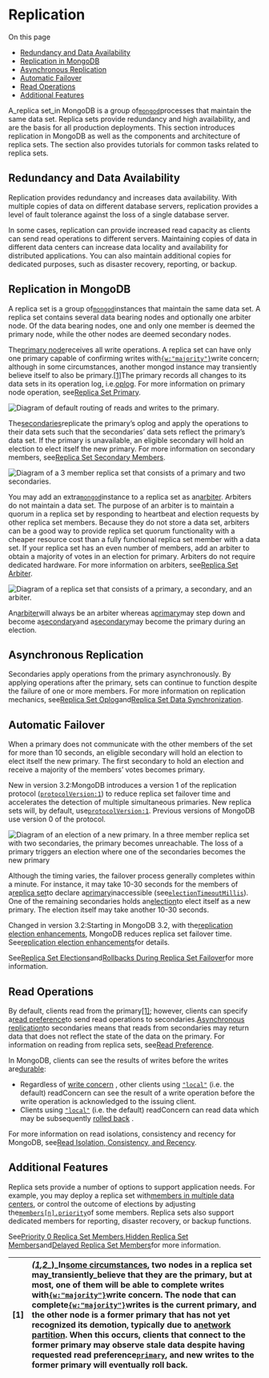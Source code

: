 # Replication

On this page

* [Redundancy and Data Availability](https://docs.mongodb.com/manual/replication/#redundancy-and-data-availability)
* [Replication in MongoDB](https://docs.mongodb.com/manual/replication/#replication-in-mongodb)
* [Asynchronous Replication](https://docs.mongodb.com/manual/replication/#asynchronous-replication)
* [Automatic Failover](https://docs.mongodb.com/manual/replication/#automatic-failover)
* [Read Operations](https://docs.mongodb.com/manual/replication/#read-operations)
* [Additional Features](https://docs.mongodb.com/manual/replication/#additional-features)

A_replica set_in MongoDB is a group of[`mongod`](https://docs.mongodb.com/manual/reference/program/mongod/#bin.mongod)processes that maintain the same data set. Replica sets provide redundancy and high availability, and are the basis for all production deployments. This section introduces replication in MongoDB as well as the components and architecture of replica sets. The section also provides tutorials for common tasks related to replica sets.

## Redundancy and Data Availability

Replication provides redundancy and increases data availability. With multiple copies of data on different database servers, replication provides a level of fault tolerance against the loss of a single database server.

In some cases, replication can provide increased read capacity as clients can send read operations to different servers. Maintaining copies of data in different data centers can increase data locality and availability for distributed applications. You can also maintain additional copies for dedicated purposes, such as disaster recovery, reporting, or backup.

## Replication in MongoDB

A replica set is a group of[`mongod`](https://docs.mongodb.com/manual/reference/program/mongod/#bin.mongod)instances that maintain the same data set. A replica set contains several data bearing nodes and optionally one arbiter node. Of the data bearing nodes, one and only one member is deemed the primary node, while the other nodes are deemed secondary nodes.

The[primary node](https://docs.mongodb.com/manual/core/replica-set-primary/)receives all write operations. A replica set can have only one primary capable of confirming writes with[`{w:"majority"}`](https://docs.mongodb.com/manual/reference/write-concern/#writeconcern."majority")write concern; although in some circumstances, another mongod instance may transiently believe itself to also be primary.[\[1\]](https://docs.mongodb.com/manual/replication/#edge-cases-2-primaries)The primary records all changes to its data sets in its operation log, i.e.[oplog](https://docs.mongodb.com/manual/core/replica-set-oplog/). For more information on primary node operation, see[Replica Set Primary](https://docs.mongodb.com/manual/core/replica-set-primary/).

![](https://docs.mongodb.com/manual/_images/replica-set-read-write-operations-primary.bakedsvg.svg "Diagram of default routing of reads and writes to the primary.")

The[secondaries](https://docs.mongodb.com/manual/core/replica-set-secondary/)replicate the primary’s oplog and apply the operations to their data sets such that the secondaries’ data sets reflect the primary’s data set. If the primary is unavailable, an eligible secondary will hold an election to elect itself the new primary. For more information on secondary members, see[Replica Set Secondary Members](https://docs.mongodb.com/manual/core/replica-set-secondary/).

![](https://docs.mongodb.com/manual/_images/replica-set-primary-with-two-secondaries.bakedsvg.svg "Diagram of a 3 member replica set that consists of a primary and two secondaries.")

You may add an extra[`mongod`](https://docs.mongodb.com/manual/reference/program/mongod/#bin.mongod)instance to a replica set as an[arbiter](https://docs.mongodb.com/manual/core/replica-set-arbiter/). Arbiters do not maintain a data set. The purpose of an arbiter is to maintain a quorum in a replica set by responding to heartbeat and election requests by other replica set members. Because they do not store a data set, arbiters can be a good way to provide replica set quorum functionality with a cheaper resource cost than a fully functional replica set member with a data set. If your replica set has an even number of members, add an arbiter to obtain a majority of votes in an election for primary. Arbiters do not require dedicated hardware. For more information on arbiters, see[Replica Set Arbiter](https://docs.mongodb.com/manual/core/replica-set-arbiter/).

![](https://docs.mongodb.com/manual/_images/replica-set-primary-with-secondary-and-arbiter.bakedsvg.svg "Diagram of a replica set that consists of a primary, a secondary, and an arbiter.")

An[arbiter](https://docs.mongodb.com/manual/core/replica-set-arbiter/)will always be an arbiter whereas a[primary](https://docs.mongodb.com/manual/core/replica-set-primary/)may step down and become a[secondary](https://docs.mongodb.com/manual/core/replica-set-secondary/)and a[secondary](https://docs.mongodb.com/manual/core/replica-set-secondary/)may become the primary during an election.

## Asynchronous Replication

Secondaries apply operations from the primary asynchronously. By applying operations after the primary, sets can continue to function despite the failure of one or more members. For more information on replication mechanics, see[Replica Set Oplog](https://docs.mongodb.com/manual/core/replica-set-oplog/#replica-set-oplog)and[Replica Set Data Synchronization](https://docs.mongodb.com/manual/core/replica-set-sync/#replica-set-sync).

## Automatic Failover

When a primary does not communicate with the other members of the set for more than 10 seconds, an eligible secondary will hold an election to elect itself the new primary. The first secondary to hold an election and receive a majority of the members’ votes becomes primary.

New in version 3.2:MongoDB introduces a version 1 of the replication protocol \([`protocolVersion:1`](https://docs.mongodb.com/manual/reference/replica-configuration/#rsconf.protocolVersion)\) to reduce replica set failover time and accelerates the detection of multiple simultaneous primaries. New replica sets will, by default, use[`protocolVersion:1`](https://docs.mongodb.com/manual/reference/replica-configuration/#rsconf.protocolVersion). Previous versions of MongoDB use version 0 of the protocol.

![](https://docs.mongodb.com/manual/_images/replica-set-trigger-election.bakedsvg.svg "Diagram of an election of a new primary. In a three member replica set with two secondaries, the primary becomes unreachable. The loss of a primary triggers an election where one of the secondaries becomes the new primary")

Although the timing varies, the failover process generally completes within a minute. For instance, it may take 10-30 seconds for the members of a[replica set](https://docs.mongodb.com/manual/reference/glossary/#term-replica-set)to declare a[primary](https://docs.mongodb.com/manual/reference/glossary/#term-primary)inaccessible \(see[`electionTimeoutMillis`](https://docs.mongodb.com/manual/reference/replica-configuration/#rsconf.settings.electionTimeoutMillis)\). One of the remaining secondaries holds an[election](https://docs.mongodb.com/manual/reference/glossary/#term-election)to elect itself as a new primary. The election itself may take another 10-30 seconds.

Changed in version 3.2:Starting in MongoDB 3.2, with the[replication election enhancements](https://docs.mongodb.com/manual/release-notes/3.2/#rel-notes-rs-enhancements), MongoDB reduces replica set failover time. See[replication election enhancements](https://docs.mongodb.com/manual/release-notes/3.2/#rel-notes-rs-enhancements)for details.

See[Replica Set Elections](https://docs.mongodb.com/manual/core/replica-set-elections/#replica-set-elections)and[Rollbacks During Replica Set Failover](https://docs.mongodb.com/manual/core/replica-set-rollbacks/#replica-set-rollbacks)for more information.

## Read Operations

By default, clients read from the primary[\[1\]](https://docs.mongodb.com/manual/replication/#edge-cases-2-primaries); however, clients can specify a[read preference](https://docs.mongodb.com/manual/core/read-preference/)to send read operations to secondaries.[Asynchronous replication](https://docs.mongodb.com/manual/replication/#asynchronous-replication)to secondaries means that reads from secondaries may return data that does not reflect the state of the data on the primary. For information on reading from replica sets, see[Read Preference](https://docs.mongodb.com/manual/core/read-preference/).

In MongoDB, clients can see the results of writes before the writes are[durable](https://docs.mongodb.com/manual/reference/glossary/#term-durable):

* Regardless of
  [write concern](https://docs.mongodb.com/manual/reference/write-concern/)
  , other clients using
  [`"local"`](https://docs.mongodb.com/manual/reference/read-concern/#readconcern."local")
  \(i.e. the default\) readConcern can see the result of a write operation before the write operation is acknowledged to the issuing client.
* Clients using
  [`"local"`](https://docs.mongodb.com/manual/reference/read-concern/#readconcern."local")
  \(i.e. the default\) readConcern can read data which may be subsequently
  [rolled back](https://docs.mongodb.com/manual/core/replica-set-rollbacks/)
  .

For more information on read isolations, consistency and recency for MongoDB, see[Read Isolation, Consistency, and Recency](https://docs.mongodb.com/manual/core/read-isolation-consistency-recency/).

## Additional Features

Replica sets provide a number of options to support application needs. For example, you may deploy a replica set with[members in multiple data centers](https://docs.mongodb.com/manual/core/replica-set-architecture-geographically-distributed/), or control the outcome of elections by adjusting the[`members[n].priority`](https://docs.mongodb.com/manual/reference/replica-configuration/#rsconf.members[n].priority)of some members. Replica sets also support dedicated members for reporting, disaster recovery, or backup functions.

See[Priority 0 Replica Set Members](https://docs.mongodb.com/manual/core/replica-set-priority-0-member/#replica-set-secondary-only-members),[Hidden Replica Set Members](https://docs.mongodb.com/manual/core/replica-set-hidden-member/#replica-set-hidden-members)and[Delayed Replica Set Members](https://docs.mongodb.com/manual/core/replica-set-delayed-member/#replica-set-delayed-members)for more information.

| \[1\] | _\(_[_1_](https://docs.mongodb.com/manual/replication/#id1)_,_[_2_](https://docs.mongodb.com/manual/replication/#id3)_\)_In[some circumstances](https://docs.mongodb.com/manual/reference/read-preference/#edge-cases), two nodes in a replica set may_transiently_believe that they are the primary, but at most, one of them will be able to complete writes with[`{w:"majority"}`](https://docs.mongodb.com/manual/reference/write-concern/#writeconcern."majority")write concern. The node that can complete[`{w:"majority"}`](https://docs.mongodb.com/manual/reference/write-concern/#writeconcern."majority")writes is the current primary, and the other node is a former primary that has not yet recognized its demotion, typically due to a[network partition](https://docs.mongodb.com/manual/reference/glossary/#term-network-partition). When this occurs, clients that connect to the former primary may observe stale data despite having requested read preference[`primary`](https://docs.mongodb.com/manual/reference/read-preference/#primary), and new writes to the former primary will eventually roll back. |
| :--- | :--- |




